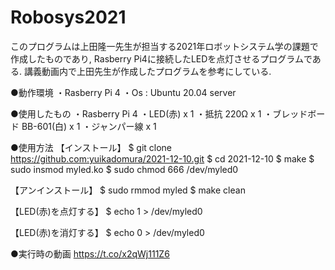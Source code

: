 # Robosys2021
このプログラムは上田隆一先生が担当する2021年ロボットシステム学の課題で作成したものであり, Rasberry Pi4に接続したLEDを点灯させるプログラムである. 講義動画内で上田先生が作成したプログラムを参考にしている.

●動作環境 ・Rasberry Pi 4 ・Os : Ubuntu 20.04 server

●使用したもの ・Rasberry Pi 4 ・LED(赤) x 1 ・抵抗 220Ω x 1 ・ブレッドボード BB-601(白) x 1 ・ジャンパー線 x 1

●使用方法
【インストール】 
$ git clone https://github.com:yuikadomura/2021-12-10.git 
$ cd 2021-12-10
$ make
$ sudo insmod myled.ko
$ sudo chmod 666 /dev/myled0

【アンインストール】 
$ sudo rmmod myled 
$ make clean

【LED(赤)を点灯する】 
$ echo 1 > /dev/myled0

【LED(赤)を消灯する】 
$ echo 0 > /dev/myled0

●実行時の動画 https://t.co/x2qWj111Z6

